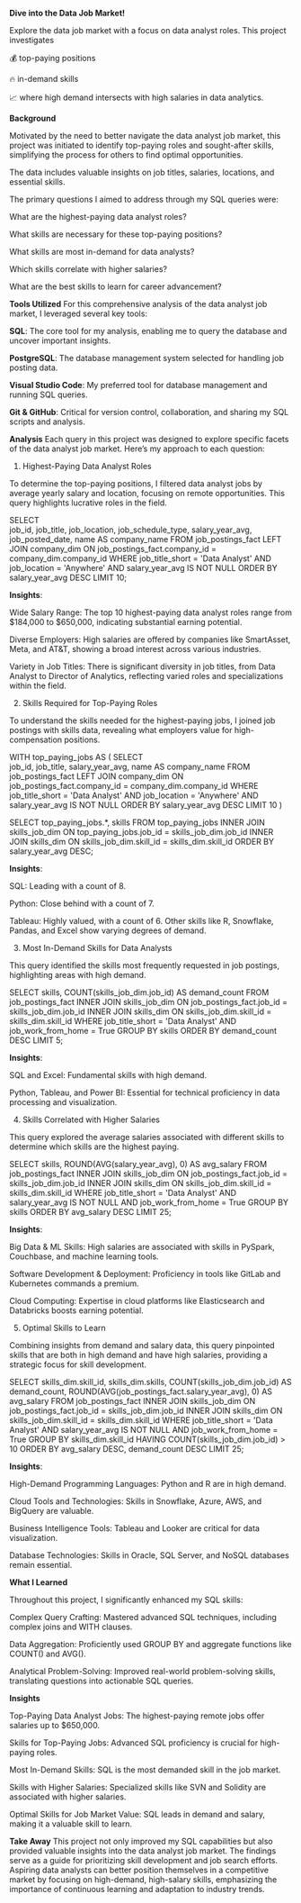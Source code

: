 **Dive into the Data Job Market!**

Explore the data job market with a focus on data analyst roles. This project investigates 

💰 top-paying positions

🔥 in-demand skills

📈 where high demand intersects with high salaries in data analytics.

**Background**

Motivated by the need to better navigate the data analyst job market, this project was initiated to identify top-paying roles and sought-after skills, simplifying the process for others to find optimal opportunities.

The data includes valuable insights on job titles, salaries, locations, and essential skills.

The primary questions I aimed to address through my SQL queries were:

What are the highest-paying data analyst roles?

What skills are necessary for these top-paying positions?

What skills are most in-demand for data analysts?

Which skills correlate with higher salaries?

What are the best skills to learn for career advancement?


**Tools Utilized**
For this comprehensive analysis of the data analyst job market, I leveraged several key tools:

**SQL**: The core tool for my analysis, enabling me to query the database and uncover important insights.

**PostgreSQL**: The database management system selected for handling job posting data.

**Visual Studio Code**: My preferred tool for database management and running SQL queries.

**Git & GitHub**: Critical for version control, collaboration, and sharing my SQL scripts and analysis.


**Analysis**
Each query in this project was designed to explore specific facets of the data analyst job market. Here’s my approach to each question:

1. Highest-Paying Data Analyst Roles
   
To determine the top-paying positions, I filtered data analyst jobs by average yearly salary and location, focusing on remote opportunities. This query highlights lucrative roles in the field.

SELECT    
    job_id,
    job_title,
    job_location,
    job_schedule_type,
    salary_year_avg,
    job_posted_date,
    name AS company_name
FROM
    job_postings_fact
LEFT JOIN company_dim ON job_postings_fact.company_id = company_dim.company_id
WHERE
    job_title_short = 'Data Analyst' AND 
    job_location = 'Anywhere' AND 
    salary_year_avg IS NOT NULL
ORDER BY
    salary_year_avg DESC
LIMIT 10;

**Insights**:

Wide Salary Range: The top 10 highest-paying data analyst roles range from $184,000 to $650,000, indicating substantial earning potential.

Diverse Employers: High salaries are offered by companies like SmartAsset, Meta, and AT&T, showing a broad interest across various industries.

Variety in Job Titles: There is significant diversity in job titles, from Data Analyst to Director of Analytics, reflecting varied roles and specializations within the field.

2. Skills Required for Top-Paying Roles
   
To understand the skills needed for the highest-paying jobs, I joined job postings with skills data, revealing what employers value for high-compensation positions.

WITH top_paying_jobs AS (
    SELECT    
        job_id,
        job_title,
        salary_year_avg,
        name AS company_name
    FROM
        job_postings_fact
    LEFT JOIN company_dim ON job_postings_fact.company_id = company_dim.company_id
    WHERE
        job_title_short = 'Data Analyst' AND 
        job_location = 'Anywhere' AND 
        salary_year_avg IS NOT NULL
    ORDER BY
        salary_year_avg DESC
    LIMIT 10
)

SELECT 
    top_paying_jobs.*,
    skills
FROM top_paying_jobs
INNER JOIN skills_job_dim ON top_paying_jobs.job_id = skills_job_dim.job_id
INNER JOIN skills_dim ON skills_job_dim.skill_id = skills_dim.skill_id
ORDER BY
    salary_year_avg DESC;
    
**Insights**:

SQL: Leading with a count of 8.

Python: Close behind with a count of 7.

Tableau: Highly valued, with a count of 6. Other skills like R, Snowflake, Pandas, and Excel show varying degrees of demand.


3. Most In-Demand Skills for Data Analysts
   
This query identified the skills most frequently requested in job postings, highlighting areas with high demand.

SELECT 
    skills,
    COUNT(skills_job_dim.job_id) AS demand_count
FROM job_postings_fact
INNER JOIN skills_job_dim ON job_postings_fact.job_id = skills_job_dim.job_id
INNER JOIN skills_dim ON skills_job_dim.skill_id = skills_dim.skill_id
WHERE
    job_title_short = 'Data Analyst' 
    AND job_work_from_home = True 
GROUP BY
    skills
ORDER BY
    demand_count DESC
LIMIT 5;

**Insights**:

SQL and Excel: Fundamental skills with high demand.

Python, Tableau, and Power BI: Essential for technical proficiency in data processing and visualization.

4. Skills Correlated with Higher Salaries
   
This query explored the average salaries associated with different skills to determine which skills are the highest paying.

SELECT 
    skills,
    ROUND(AVG(salary_year_avg), 0) AS avg_salary
FROM job_postings_fact
INNER JOIN skills_job_dim ON job_postings_fact.job_id = skills_job_dim.job_id
INNER JOIN skills_dim ON skills_job_dim.skill_id = skills_dim.skill_id
WHERE
    job_title_short = 'Data Analyst'
    AND salary_year_avg IS NOT NULL
    AND job_work_from_home = True 
GROUP BY
    skills
ORDER BY
    avg_salary DESC
LIMIT 25;

**Insights**:

Big Data & ML Skills: High salaries are associated with skills in PySpark, Couchbase, and machine learning tools.

Software Development & Deployment: Proficiency in tools like GitLab and Kubernetes commands a premium.

Cloud Computing: Expertise in cloud platforms like Elasticsearch and Databricks boosts earning potential.


5. Optimal Skills to Learn
   
Combining insights from demand and salary data, this query pinpointed skills that are both in high demand and have high salaries, providing a strategic focus for skill development.

SELECT 
    skills_dim.skill_id,
    skills_dim.skills,
    COUNT(skills_job_dim.job_id) AS demand_count,
    ROUND(AVG(job_postings_fact.salary_year_avg), 0) AS avg_salary
FROM job_postings_fact
INNER JOIN skills_job_dim ON job_postings_fact.job_id = skills_job_dim.job_id
INNER JOIN skills_dim ON skills_job_dim.skill_id = skills_dim.skill_id
WHERE
    job_title_short = 'Data Analyst'
    AND salary_year_avg IS NOT NULL
    AND job_work_from_home = True 
GROUP BY
    skills_dim.skill_id
HAVING
    COUNT(skills_job_dim.job_id) > 10
ORDER BY
    avg_salary DESC,
    demand_count DESC
LIMIT 25;

**Insights**:

High-Demand Programming Languages: Python and R are in high demand.

Cloud Tools and Technologies: Skills in Snowflake, Azure, AWS, and BigQuery are valuable.

Business Intelligence Tools: Tableau and Looker are critical for data visualization.

Database Technologies: Skills in Oracle, SQL Server, and NoSQL databases remain essential.


**What I Learned**

Throughout this project, I significantly enhanced my SQL skills:

Complex Query Crafting: Mastered advanced SQL techniques, including complex joins and WITH clauses.

Data Aggregation: Proficiently used GROUP BY and aggregate functions like COUNT() and AVG().

Analytical Problem-Solving: Improved real-world problem-solving skills, translating questions into actionable SQL queries.


**Insights**

Top-Paying Data Analyst Jobs: The highest-paying remote jobs offer salaries up to $650,000.

Skills for Top-Paying Jobs: Advanced SQL proficiency is crucial for high-paying roles.

Most In-Demand Skills: SQL is the most demanded skill in the job market.

Skills with Higher Salaries: Specialized skills like SVN and Solidity are associated with higher salaries.

Optimal Skills for Job Market Value: SQL leads in demand and salary, making it a valuable skill to learn.


**Take Away**
This project not only improved my SQL capabilities but also provided valuable insights into the data analyst job market. The findings serve as a guide for prioritizing skill development and job search efforts. Aspiring data analysts can better position themselves in a competitive market by focusing on high-demand, high-salary skills, emphasizing the importance of continuous learning and adaptation to industry trends.
